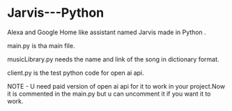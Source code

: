 # Jarvis---Python
Alexa and Google Home like assistant named Jarvis made in Python .


main.py is tha main file.

musicLibrary.py needs the name and link of the song in dictionary format.

client.py is the test python code for open ai api.

NOTE - U need paid version of open ai api for it to work in your project.Now it is commented in the main.py but u can uncomment it if you want it to work.

